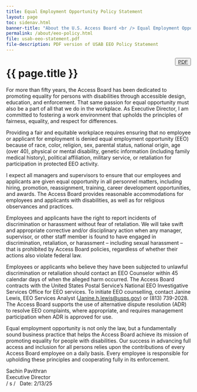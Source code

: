 ```yaml
---
title: Equal Employment Opportunity Policy Statement
layout: page
toc: sidenav.html
banner-title: "About the U.S. Access Board <br /> Equal Employment Opportunity Program"
permalink: /about/eeo-policy.html
file: usab-eeo-statement.pdf
file-description: PDF version of USAB EEO Policy Statement
---
```

<button type="button" class="usa-button--outline" style="float:right" title="{{ page.file-description }}"><a href="{{ site.baseurl }}/files/{{ page.file }}">PDF</a></button>

# {{ page.title }}

For more than fifty years, the Access Board has been dedicated to promoting equality for persons with disabilities through accessible design, education, and enforcement. That same passion for equal opportunity must also be a part of all that we do in the workplace. As Executive Director, I am committed to fostering a work environment that upholds the principles of fairness, equality, and respect for differences.

Providing a fair and equitable workplace requires ensuring that no employee or applicant for employment is denied equal employment opportunity (EEO) because of race, color, religion, sex, parental status, national origin, age (over 40), physical or mental disability, genetic information (including family medical history), political affiliation, military service, or retaliation for participation in protected EEO activity.

I expect all managers and supervisors to ensure that our employees and applicants are given equal opportunity in all personnel matters, including hiring, promotion, reassignment, training, career development opportunities, and awards. The Access Board provides reasonable accommodations for employees and applicants with disabilities, as well as for religious observances and practices.

Employees and applicants have the right to report incidents of discrimination or harassment without fear of retaliation. We will take swift and appropriate corrective and/or disciplinary action when any manager, supervisor, or other staff member is found to have engaged in discrimination, retaliation, or harassment – including sexual harassment – that is prohibited by Access Board policies, regardless of whether their actions also violate federal law.

Employees or applicants who believe they have been subjected to unlawful discrimination or retaliation should contact an EEO Counselor within 45 calendar days of when the alleged harm occurred. The Access Board contracts with the United States Postal Service’s National EEO Investigative Services Office for EEO services. To initiate EEO counselling, contact Janine Lewis, EEO Services Analyst ([Janine.h.lewis@usps.gov](mailto:Janine.h.lewis@usps.gov)) or (813) 739-2028. The Access Board supports the use of alternative dispute resolution (ADR) to resolve EEO complaints, where appropriate, and requires management participation when ADR is approved for use.

Equal employment opportunity is not only the law, but a fundamentally sound business practice that helps the Access Board achieve its mission of promoting equality for people with disabilities. Our success in advancing full access and inclusion for all persons relies upon the contributions of every Access Board employee on a daily basis. Every employee is responsible for upholding these principles and cooperating fully in its enforcement.

Sachin Pavithran \
Executive Director \
/ s / &nbsp; Date: 2/13/25
